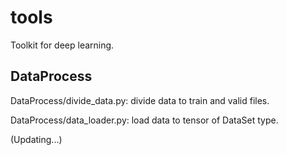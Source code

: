# tools
Toolkit for deep learning.

## DataProcess

DataProcess/divide_data.py: divide data to train and valid files.  

DataProcess/data_loader.py: load data to tensor of DataSet type.  

(Updating...)
